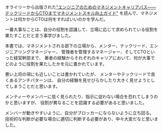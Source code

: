 オライリーから出版された["エンジニアのためのマネジメントキャリアパス――テックリードからCTOまでマネジメントスキル向上ガイド"](https://www.oreilly.co.jp/books/9784873118482/)
を読んで、マネジメントは何かからCTOは何をすればいいのかを学んだ。

一番大事なことは、自分の役割を認識して、立場に応じて求められている役割を果たすことだと言う事学びました。

本書では、マネジメントされる部下の立場から、メンター、テックリード、エンジニアリングマネージャー、
管理者を管理するマネージャー、そしてCTOといった経営幹部まで、
著者の経験からそれぞれのキャリアにおいて、何が大事でどのように役割を果たしたかを元に書かれています。

悪い上司の項にも近しいことは書かれていたが、
メンターやテックリードで良くあるアンチパターンは、
自分の経験を見せびらかしたり大きく見せようとしてしまうことだと思います。

メンティーやメンバーに低く見られたり、指示に従わない場合を恐れてしまうのかと思いますが、
役割が異なることを認識する必要があると思いました。


メンバーが動きやすいように、自分がブロッカーにならないように立ち回る。
技術的な判断が必要な場合に適切に判断する必要があり、中々大変だなと思いました。
